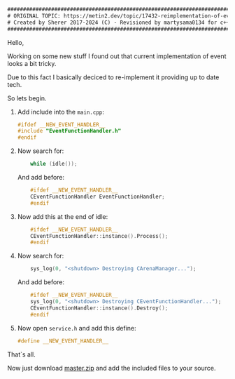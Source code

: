 ```txt
#####################################################################################
# ORIGINAL TOPIC: https://metin2.dev/topic/17432-reimplementation-of-events/        #
# Created by Sherer 2017-2024 (C) - Revisioned by martysama0134 for c++20 support.  #
#####################################################################################
```

Hello,

Working on some new stuff I found out that current implementation of event looks a bit tricky.

Due to this fact I basically deciced to re-implement it providing up to date tech.

So lets begin.

1) Add include into the `main.cpp`:
	```cpp
	#ifdef __NEW_EVENT_HANDLER__
	#include "EventFunctionHandler.h"
	#endif
	```

2) Now search for:
	```cpp
		while (idle());
	```
	
	And add before:
	```cpp
		#ifdef __NEW_EVENT_HANDLER__
		CEventFunctionHandler EventFunctionHandler;
		#endif
	```


3) Now add this at the end of idle:
	```cpp
		#ifdef __NEW_EVENT_HANDLER__
		CEventFunctionHandler::instance().Process();
		#endif
	```



4) Now search for:
	```cpp
		sys_log(0, "<shutdown> Destroying CArenaManager...");
	```

	And add before:
	```cpp
		#ifdef __NEW_EVENT_HANDLER__
		sys_log(0, "<shutdown> Destroying CEventFunctionHandler...");
		CEventFunctionHandler::instance().Destroy();
		#endif
	```


5) Now open `service.h` and add this define:
	```cpp
	#define __NEW_EVENT_HANDLER__
	```

That`s all.

Now just download [master.zip](../../archive/refs/heads/main.zip) and add the included files to your source.
